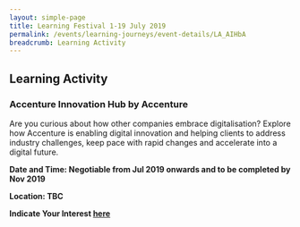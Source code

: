 ```yaml
---
layout: simple-page
title: Learning Festival 1-19 July 2019
permalink: /events/learning-journeys/event-details/LA_AIHbA
breadcrumb: Learning Activity
---
```


## Learning Activity 
### Accenture Innovation Hub by Accenture

Are you curious about how other companies embrace digitalisation? Explore how Accenture is enabling digital innovation and helping clients to address industry challenges, keep pace with rapid changes and accelerate into a digital future. 

**Date and Time: Negotiable from Jul 2019 onwards and to be completed by Nov 2019**

**Location: TBC**

**Indicate Your Interest [here](https://www.eventbrite.sg/e/step-into-my-shoes-making-a-difference-as-a-probation-officer-tickets-61082209533)** 

